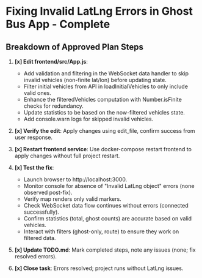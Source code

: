 # Fixing Invalid LatLng Errors in Ghost Bus App - Complete

## Breakdown of Approved Plan Steps

1. **[x] Edit frontend/src/App.js**:
   - Add validation and filtering in the WebSocket data handler to skip invalid vehicles (non-finite lat/lon) before updating state.
   - Filter initial vehicles from API in loadInitialVehicles to only include valid ones.
   - Enhance the filteredVehicles computation with Number.isFinite checks for redundancy.
   - Update statistics to be based on the now-filtered vehicles state.
   - Add console.warn logs for skipped invalid vehicles.

2. **[x] Verify the edit**: Apply changes using edit_file, confirm success from user response.

3. **[x] Restart frontend service**: Use docker-compose restart frontend to apply changes without full project restart.

4. **[x] Test the fix**:
   - Launch browser to http://localhost:3000.
   - Monitor console for absence of "Invalid LatLng object" errors (none observed post-fix).
   - Verify map renders only valid markers.
   - Check WebSocket data flow continues without errors (connected successfully).
   - Confirm statistics (total, ghost counts) are accurate based on valid vehicles.
   - Interact with filters (ghost-only, route) to ensure they work on filtered data.

5. **[x] Update TODO.md**: Mark completed steps, note any issues (none; fix resolved errors).

6. **[x] Close task**: Errors resolved; project runs without LatLng issues.
